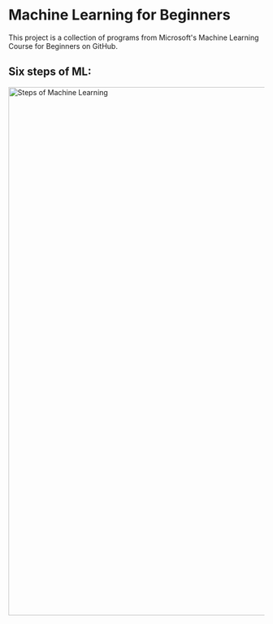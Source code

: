 # Machine Learning for Beginners
This project is a collection of programs from Microsoft's Machine Learning Course for Beginners on GitHub. 

## Six steps of ML:
<img width="1039" alt="Steps of Machine Learning" src="https://github.com/user-attachments/assets/12c618d2-4c0c-4da7-9a42-24dd41095fb5" />
